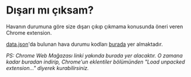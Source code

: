 Dışarı mı çıksam?
===
Havanın durumuna göre size dışarı çıkıp çıkmama konusunda öneri veren Chrome extension.

[data.json](https://github.com/halilkaya/disari-mi-ciksam/blob/master/data/data.json)'da bulunan hava durumu kodları [burada](http://www.openweathermap.org/weather-conditions#Weather-Condition-Codes-2) yer almaktadır.


*PS: Chrome Web Mağazası linki yakında burada yer alacaktır. O zamana kadar buradan indirip, Chrome'un eklentiler bölümünden "Load unpacked extension..." diyerek kurabilirsiniz.*